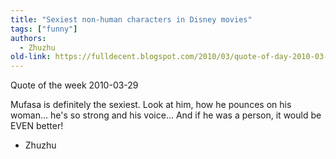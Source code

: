 ```yaml
---
title: "Sexiest non-human characters in Disney movies"
tags: ["funny"]
authors:
  - Zhuzhu
old-link: https://fulldecent.blogspot.com/2010/03/quote-of-day-2010-03-29.html
---
```


Quote of the week 2010-03-29

Mufasa is definitely the sexiest. Look at him, how he pounces on his woman... he's so strong and his voice... And if he was a person, it would be EVEN better!

- Zhuzhu
